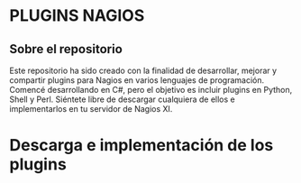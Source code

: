 #  PLUGINS NAGIOS
## Sobre el repositorio
Este repositorio ha sido creado con la finalidad de desarrollar, mejorar y compartir plugins para Nagios en varios lenguajes de programación. Comencé desarrollando en C#, pero el objetivo es incluir plugins en Python, Shell y Perl. Siéntete libre de descargar cualquiera de ellos e implementarlos en tu servidor de Nagios XI.
# Descarga e implementación de los plugins

